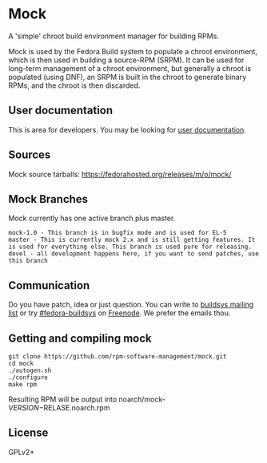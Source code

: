 # Mock

A 'simple' chroot build environment manager for building RPMs.

Mock is used by the Fedora Build system to populate a chroot environment, which is then used in building a source-RPM (SRPM). It can be used for long-term management of a chroot environment, but generally a chroot is populated (using DNF), an SRPM is built in the chroot to generate binary RPMs, and the chroot is then discarded.

## User documentation

This is area for developers. You may be looking for [user documentation](https://github.com/rpm-software-management/mock/wiki).

## Sources

Mock source tarballs: https://fedorahosted.org/releases/m/o/mock/


## Mock Branches

Mock currently has one active branch plus master.

    mock-1.0 - This branch is in bugfix mode and is used for EL-5
    master - This is currently mock 2.x and is still getting features. It is used for everything else. This branch is used pure for releasing.
    devel - all development happens here, if you want to send patches, use this branch 

## Communication

Do you have patch, idea or just question. You can write to [buildsys mailing list](https://lists.fedoraproject.org/admin/lists/buildsys%40lists.fedoraproject.org/) or try [#fedora-buildsys](http://webchat.freenode.net/?channels=fedora-builsys) on [Freenode](https://freenode.net/). We prefer the emails thou.

## Getting and compiling mock

    git clone https://github.com/rpm-software-management/mock.git
    cd mock
    ./autogen.sh
    ./configure
    make rpm 

Resulting RPM will be output into noarch/mock-$VERSION-$RELASE.noarch.rpm

## License

GPLv2+

